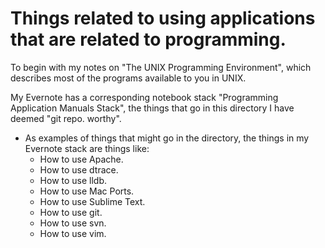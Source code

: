 # Things related to using applications that are related to programming.

To begin with my notes on "The UNIX Programming Environment", which describes most of the programs available to you in UNIX. 

My Evernote has a corresponding notebook stack "Programming Application Manuals Stack", the things that go in this directory I have deemed "git repo. worthy".

* As examples of things that might go in the directory, the things in my Evernote stack are things like:
    * How to use Apache. 
    * How to use dtrace.
    * How to use lldb.
    * How to use Mac Ports.
    * How to use Sublime Text.
    * How to use git.
    * How to use svn.
    * How to use vim.


